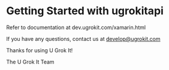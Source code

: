 # Getting Started with ugrokitapi

Refer to documentation at dev.ugrokit.com/xamarin.html

If you have any questions, contact us at develop@ugrokit.com

Thanks for using U Grok It!

The U Grok It Team
